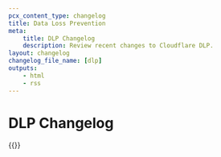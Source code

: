 ```yaml
---
pcx_content_type: changelog
title: Data Loss Prevention
meta:
    title: DLP Changelog
    description: Review recent changes to Cloudflare DLP.
layout: changelog
changelog_file_name: [dlp]
outputs:
    - html
    - rss
---
```


# DLP Changelog

<!-- All changelog entries live in /data/changelogs/dlp.yaml. For more details, refer to https://developers.cloudflare.com/style-guide/documentation-content-strategy/content-types/changelog/#yaml-file -->

{{<product-changelog>}}